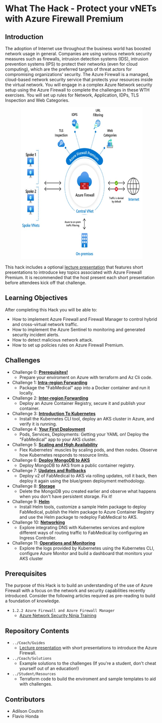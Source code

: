 # What The Hack - Protect your vNETs with Azure Firewall Premium
## Introduction
The adoption of Internet use throughout the business world has boosted network usage in general. Companies are using various network security measures such as firewalls, intrusion detection systems (IDS), intrusion prevention systems (IPS) to protect their networks (even for cloud computing), which are the preferred targets of threat actors for compromising organizations’ security. The Azure Firewall is a managed, cloud-based network security service that protects your resources inside the virtual network. You will engage in a complex Azure Network security setup using the Azure Firewall to complete the challenges in these WTH exercises. You will set up rules for Network, Application, IDPs, TLS Inspection and Web Categories.


<p align="center">
  <img width="400" height="500" src="/Student/images/firewall-threat.jpg">
</p>


This hack includes a optional [lecture presentation](Coach/Lectures.pptx) that features short presentations to introduce key topics associated with Azure Firewall Premium. It is recommended that the host present each short presentation before attendees kick off that challenge.
## Learning Objectives

After completing this Hack you will be able to:

- How to implement Azure Firewall and Firewall Manager to control hybrid and cross-virtual network traffic.
- How to implement the Azure Sentinel to monitoring and generated security incident alerts.
- How to detect malicious network attack.
- How to set up policies rules on Azure Firewall Premium.

## Challenges
- Challenge 0: **[Prerequisites!](Student/00-prereqs.md)**
   - Prepare your enviroment on Azure with terraform and Az Cli code.
- Challenge 1: **[Intra-region Forwarding](Student/01-intra-forwarding.md)**
   - Package the "FabMedical" app into a Docker container and run it locally.
- Challenge 2: **[Inter-region Forwarding](Student/02-acr.md)**
   - Deploy an Azure Container Registry, secure it and publish your container.
- Challenge 3: **[Introduction To Kubernetes](Student/03-k8sintro.md)**
   - Install the Kubernetes CLI tool, deploy an AKS cluster in Azure, and verify it is running.
- Challenge 4: **[Your First Deployment](Student/04-k8sdeployment.md)**
   - Pods, Services, Deployments: Getting your YAML on! Deploy the "FabMedical" app to your AKS cluster. 
- Challenge 5: **[Scaling and High Availability](Student/05-scaling.md)**
   - Flex Kubernetes' muscles by scaling pods, and then nodes. Observe how Kubernetes responds to resource limits.
- Challenge 6: **[Deploy MongoDB to AKS](Student/06-deploymongo.md)**
   - Deploy MongoDB to AKS from a public container registry.
- Challenge 7: **[Updates and Rollbacks](Student/07-updaterollback.md)**
   - Deploy v2 of FabMedical to AKS via rolling updates, roll it back, then deploy it again using the blue/green deployment methodology.
- Challenge 8: **[Storage](Student/08-storage.md)**
   - Delete the MongoDB you created earlier and observe what happens when you don't have persistent storage. Fix it!
- Challenge 9: **[Helm](Student/09-helm.md)**
   - Install Helm tools, customize a sample Helm package to deploy FabMedical, publish the Helm package to Azure Container Registry and use the Helm package to redeploy FabMedical to AKS.
- Challenge 10: **[Networking](Student/10-networking.md)**
   - Explore integrating DNS with Kubernetes services and explore different ways of routing traffic to FabMedical by configuring an Ingress Controller.
- Challenge 11: **[Operations and Monitoring](Student/11-opsmonitoring.md)**
   - Explore the logs provided by Kubernetes using the Kubernetes CLI, configure Azure Monitor and build a dashboard that monitors your AKS cluster
   
## Prerequisites

The purpose of this Hack is to build an understanding of the use of Azure Firewall with a focus on the network and security capabilities recently introduced. Consider the following articles required as pre-reading to build a foundation of knowledge.


- `1.2.2 Azure Firewall and Azure Firewall Manager`
   - [Azure Network Security Ninja Training ](https://techcommunity.microsoft.com/t5/azure-network-security/azure-network-security-ninja-training/ba-p/2356101)

## Repository Contents
- `../Coach/Guides`
  - [Lecture presentation](Coach/Lectures.pptx) with short presentations to introduce the Azure Firewall.
- `../Coach/Solutions`
   - Example solutions to the challenges (If you're a student, don't cheat yourself out of an education!)
- `../Student/Resources`
   - Terraform code to build the enviroment and sample templates to aid with challenges.

## Contributors
- Adilson Coutrin
- Flavio Honda
